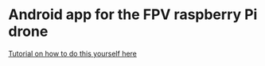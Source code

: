 # Android app for the FPV raspberry Pi drone


[Tutorial on how to do this yourself here](https://icebirdsoftware.com/blog/how-to-build-a-full-fpv-drone-with-a-raspberry-pi-for-about-200-dollars/)

